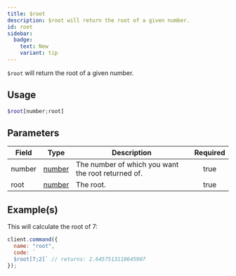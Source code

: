 ```yaml
---
title: $root
description: $root will return the root of a given number.
id: root
sidebar: 
  badge:
    text: New
    variant: tip
---
```


`$root` will return the root of a given number.

## Usage

```php
$root[number;root]
```

## Parameters

| Field  | Type                                                                                              | Description                                        | Required |
| ------ | ------------------------------------------------------------------------------------------------- | -------------------------------------------------- | :------: |
| number | [number](https://developer.mozilla.org/en-US/docs/Web/JavaScript/Reference/Global_Objects/Number) | The number of which you want the root returned of. |   true   |
| root   | [number](https://developer.mozilla.org/en-US/docs/Web/JavaScript/Reference/Global_Objects/Number) | The root.                                          |   true   |

## Example(s)

This will calculate the root of 7:

```js
client.command({
  name: "root",
  code: `
  $root[7;2]` // returns: 2.6457513110645907
});
```
